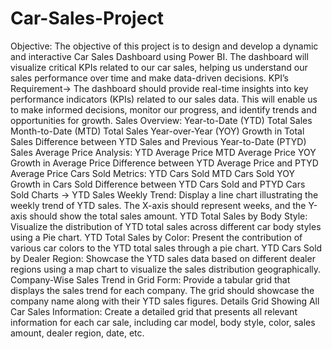 # Car-Sales-Project

Objective:
 The objective of this project is to design and develop a dynamic and interactive Car Sales Dashboard using Power BI. The dashboard will visualize critical KPIs related to our car sales, helping us understand our sales performance over time and make data-driven decisions.
KPI’s Requirement->
The dashboard should provide real-time insights into key performance indicators (KPIs) related to our sales data. This will enable us to make informed decisions, monitor our progress, and identify trends and opportunities for growth.
Sales Overview:
Year-to-Date (YTD) Total Sales
Month-to-Date (MTD) Total Sales
Year-over-Year (YOY) Growth in Total Sales
Difference between YTD Sales and Previous Year-to-Date (PTYD) Sales
Average Price Analysis:
YTD Average Price
MTD Average Price
YOY Growth in Average Price
Difference between YTD Average Price and PTYD Average Price
Cars Sold Metrics:
YTD Cars Sold
MTD Cars Sold
YOY Growth in Cars Sold
Difference between YTD Cars Sold and PTYD Cars Sold
Charts ->
YTD Sales Weekly Trend: Display a line chart illustrating the weekly trend of YTD sales. The X-axis should represent weeks, and the Y-axis should show the total sales amount.
YTD Total Sales by Body Style: Visualize the distribution of YTD total sales across different car body styles using a Pie chart.
YTD Total Sales by Color: Present the contribution of various car colors to the YTD total sales through a pie chart.
YTD Cars Sold by Dealer Region: Showcase the YTD sales data based on different dealer regions using a map chart to visualize the sales distribution geographically.
Company-Wise Sales Trend in Grid Form: Provide a tabular grid that displays the sales trend for each company. The grid should showcase the company name along with their YTD sales figures.
Details Grid Showing All Car Sales Information: Create a detailed grid that presents all relevant information for each car sale, including car model, body style, color, sales amount, dealer region, date, etc.
